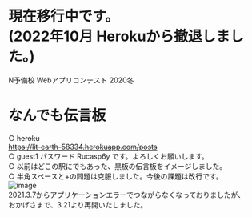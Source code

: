 # 現在移行中です。<br> (2022年10月 Herokuから撤退しました。)

N予備校 Webアプリコンテスト 2020冬
# なんでも伝言板
○ ~~heroku~~ <br>
~~https://lit-earth-58334.herokuapp.com/posts~~ <br>
○ guest1 パスワード Rucasp6y です。よろしくお願いします。<br>
○ 以前はどこの駅にでもあった、黒板の伝言板をイメージしました。<br>
○ 半角スペースと+の問題は克服しました。今後の課題は改行です。<br>
![image](https://user-images.githubusercontent.com/67646107/111876359-aee7b600-89e1-11eb-993b-eec075e17efa.png)<br>
2021.3.7からアプリケーションエラーでつながらなくなっておりましたが、<br>
おかげさまで、3.21より再開いたしました。
